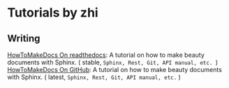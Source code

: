 # Tutorials by zhi

## Writing

[HowToMakeDocs On readthedocs](https://howtomakedocs.readthedocs.io/en/latest/): A tutorial on how to make beauty documents with Sphinx. ( stable, ``Sphinx, Rest, Git, API manual, etc. ``)
[HowToMakeDocs On GitHub](https://iridescent.ink/HowToMakeDocs/): A tutorial on how to make beauty documents with Sphinx. ( latest, ``Sphinx, Rest, Git, API manual, etc.`` )


